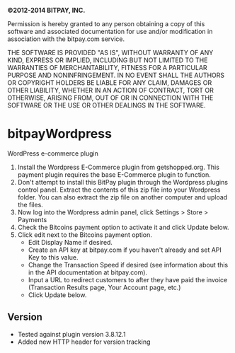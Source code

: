 <strong>©2012-2014 BITPAY, INC.</strong>

Permission is hereby granted to any person obtaining a copy of this software
and associated documentation for use and/or modification in association with
the bitpay.com service.

THE SOFTWARE IS PROVIDED "AS IS", WITHOUT WARRANTY OF ANY KIND, EXPRESS OR
IMPLIED, INCLUDING BUT NOT LIMITED TO THE WARRANTIES OF MERCHANTABILITY,
FITNESS FOR A PARTICULAR PURPOSE AND NONINFRINGEMENT. IN NO EVENT SHALL THE
AUTHORS OR COPYRIGHT HOLDERS BE LIABLE FOR ANY CLAIM, DAMAGES OR OTHER
LIABILITY, WHETHER IN AN ACTION OF CONTRACT, TORT OR OTHERWISE, ARISING FROM,
OUT OF OR IN CONNECTION WITH THE SOFTWARE OR THE USE OR OTHER DEALINGS IN
THE SOFTWARE.


bitpayWordpress
===============

WordPress e-commerce plugin

1. Install the Wordpress E-Commerce plugin from getshopped.org. This payment plugin requires the base E-Commerce plugin to function.
2. Don't attempt to install this BitPay plugin through the Wordpress plugins control panel.  Extract the contents of this zip file into your Wordpress folder.  You can also extract the zip file on another computer and upload the files.
3. Now log into the Wordpress admin panel, click Settings > Store > Payments
4. Check the Bitcoins payment option to activate it and click Update below.
5. Click edit next to the Bitcoins payment option.
    * Edit Display Name if desired.
    * Create an API key at bitpay.com if you haven't already and set API Key to this value.
    * Change the Transaction Speed if desired (see information about this in the API documentation at bitpay.com).
    * Input a URL to redirect customers to after they have paid the invoice (Transaction Results page, Your Account page, etc.)
    * Click Update below.


Version
-------
- Tested against plugin version 3.8.12.1
- Added new HTTP header for version tracking
